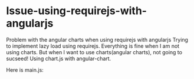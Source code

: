 # Issue-using-requirejs-with-angularjs
Problem with the angular charts when using requirejs with angularjs
Trying to implement lazy load using requirejs. Everything is fine when I am not using charts. But when I want to use charts(angular charts), not going to sucseed! Using chart.js with angular-chart.

Here is main.js:
